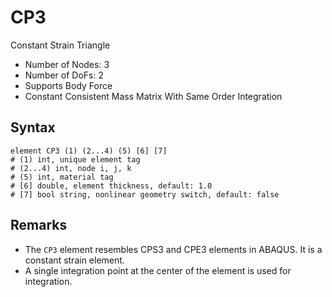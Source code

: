 # CP3

Constant Strain Triangle

* Number of Nodes: 3
* Number of DoFs: 2
* Supports Body Force
* Constant Consistent Mass Matrix With Same Order Integration

## Syntax

```
element CP3 (1) (2...4) (5) [6] [7]
# (1) int, unique element tag
# (2...4) int, node i, j, k
# (5) int, material tag
# [6] double, element thickness, default: 1.0
# [7] bool string, nonlinear geometry switch, default: false
```

## Remarks

* The `CP3` element resembles CPS3 and CPE3 elements in ABAQUS. It is a constant strain element.
* A single integration point at the center of the element is used for integration.

